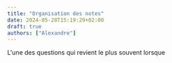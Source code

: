 ```yaml
---
title: "Organisation des notes"
date: 2024-05-28T15:19:29+02:00
draft: true
authors: ["Alexandre"]
---
```


L'une des questions qui revient le plus souvent lorsque 